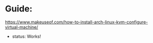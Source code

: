 # Guide:
https://www.makeuseof.com/how-to-install-arch-linux-kvm-configure-virtual-machine/
- status: Works!
